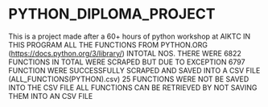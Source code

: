 # PYTHON_DIPLOMA_PROJECT
This is a project made after a 60+ hours of python workshop at AIKTC
IN THIS PROGRAM ALL THE FUNCTIONS FROM PYTHON.ORG (https://docs.python.org/3/library/) 
INTOTAL NOS. THERE WERE 6822 FUNCTIONS IN TOTAL WERE SCRAPED
BUT DUE TO EXCEPTION 6797 FUNCTION WERE SUCCESSFULLY SCRAPED AND SAVED INTO A CSV FILE (ALL_FUNCTIONS(PYTHON).csv)
25 FUNCTIONS WERE NOT BE SAVED INTO THE CSV FILE
ALL FUNCTIONS CAN BE RETRIEVED BY NOT SAVING THEM INTO AN CSV FILE
